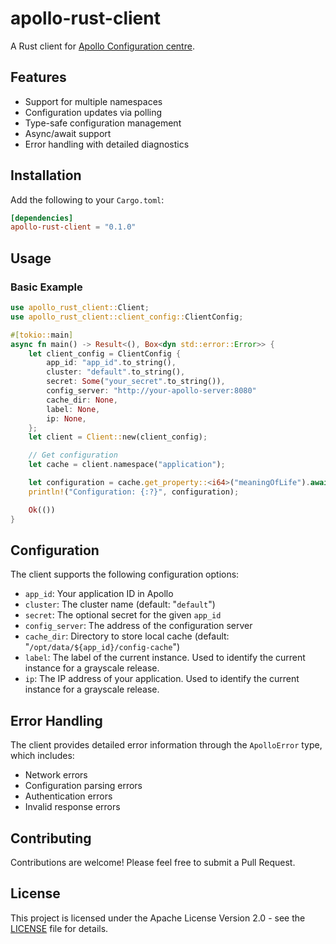 # apollo-rust-client

A Rust client for [Apollo Configuration centre](https://www.apolloconfig.com/).

## Features

- Support for multiple namespaces
- Configuration updates via polling
- Type-safe configuration management
- Async/await support
- Error handling with detailed diagnostics

## Installation

Add the following to your `Cargo.toml`:

```toml
[dependencies]
apollo-rust-client = "0.1.0"
```

## Usage

### Basic Example

```rust
use apollo_rust_client::Client;
use apollo_rust_client::client_config::ClientConfig;

#[tokio::main]
async fn main() -> Result<(), Box<dyn std::error::Error>> {
    let client_config = ClientConfig {
        app_id: "app_id".to_string(),
        cluster: "default".to_string(),
        secret: Some("your_secret".to_string()),
        config_server: "http://your-apollo-server:8080"
        cache_dir: None,
        label: None,
        ip: None,
    };
    let client = Client::new(client_config);

    // Get configuration
    let cache = client.namespace("application");

    let configuration = cache.get_property::<i64>("meaningOfLife").await?
    println!("Configuration: {:?}", configuration);

    Ok(())
}
```

## Configuration

The client supports the following configuration options:

- `app_id`: Your application ID in Apollo
- `cluster`: The cluster name (default: "`default`")
- `secret`: The optional secret for the given `app_id`
- `config_server`: The address of the configuration server
- `cache_dir`: Directory to store local cache (default: "`/opt/data/${app_id}/config-cache`")
- `label`: The label of the current instance. Used to identify the current instance for a grayscale release.
- `ip`: The IP address of your application. Used to identify the current instance for a grayscale release.

## Error Handling

The client provides detailed error information through the `ApolloError` type, which includes:

- Network errors
- Configuration parsing errors
- Authentication errors
- Invalid response errors

## Contributing

Contributions are welcome! Please feel free to submit a Pull Request.

## License

This project is licensed under the Apache License Version 2.0 - see the
[LICENSE](LICENSE) file for details.
